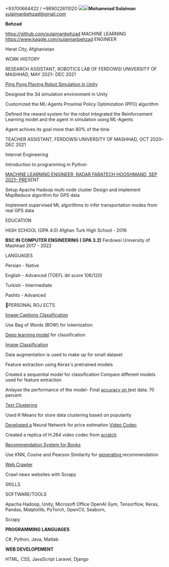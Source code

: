 +93700664422 / +989022611020 ![](Aspose.Words.0bb12ea6-2c86-43ca-a575-b9c227d94c9a.001.png)![](Aspose.Words.0bb12ea6-2c86-43ca-a575-b9c227d94c9a.002.jpeg)**Mohammad Sulaiman** sulaimanbehzad@gmail.com

**Behzad**

https://github.com/sulaimanbehzad MACHINE LEARNING https://www.kaggle.com/sulaimanbehzad ENGINEER

Herat City, Afghanistan

WORK HISTORY

RESEARCH ASSISTANT, ROBOTICS LAB OF FERDOWSI UNIVERSITY OF MASHHAD, MAY 2021– DEC 2021

[Ping Pong Playing Robot Simulation in Unity](https://github.com/sulaimanbehzad/PingPongPlayingRobotSimulation.git)

Designed the 3d simulation environment in Unity

Customized the ML-Agents Proximal Policy Optimization (PPO) algorithm

Defined the reward system for the robot Integrated the Reinforcement Learning model and the agent in simulation using ML-Agents 

Agent achives its goal more than 80% of the time

TEACHER ASSISTANT, FERDOWSI UNIVERSITY OF MASHHAD, OCT 2020– DEC 2021

Internet Engineering

Introduction to programming in Python

[MACHINE LEARNING ENGINEER, RADAR FARATECH HOOSHMAND, SEP 2021– PRE](https://www.facebook.com/pages/category/Product-service/Radar-Faratech-Hooshmand-1509606725836199/)SENT

Setup Apache Hadoop multi node cluster Design and implement MapReduce algorithm for GPS data

Implement supervised ML algorithms to infer transportation modes from real GPS data 

EDUCATION

HIGH SCHOOL (GPA 4.0) Afghan Turk High School - 2016

**BSC IN COMPUTER ENGINEERING ( GPA 3.2)** Ferdowsi University of Mashhad 2017 - 2022

LANGUAGES

Persian - Native

English - Advanced (TOEFL ibt score 106/120)

Turkish - Intermediate

Pashto - Advanced

PERSONAL ROJ ECTS

[Image Captions Classification](https://github.com/sulaimanbehzad/Classifying-Images.git)

Use Bag of Words (BOW) for tokenization 

[Deep learning model](https://github.com/sulaimanbehzad/Classifying-Images.git) for classification

[Image Classification](https://github.com/sulaimanbehzad/Classifying-Images.git)

Data  augmentation  is  used  to  make  up  for small dataset

Feature  extraction  using  Keras's  pretrained models

Created a sequential model for classification Compare  different  models  used  for  feature extraction

Anlayse  the  performance  of  the  model-  Final [accuracy on t](https://github.com/sulaimanbehzad/Clustering_according_to_item_popularity)est data: 70 percent 

[Text Clustering](https://github.com/sulaimanbehzad/Clustering_according_to_item_popularity)

Used K-Means for store data clustering based on popularity

[Developed a](https://github.com/sulaimanbehzad/Video-Codec) Neural Network for price estimation [Video Codec](https://github.com/sulaimanbehzad/Video-Codec)

Created a replica of H.264 video codec from [scratch](https://github.com/IRGroup8/IR_recommender_system.git)

[Recommendation System for Books](https://github.com/IRGroup8/IR_recommender_system.git)

Use KNN, Cosine and Pearson Similarity for [generating ](https://github.com/IRGroup8/newsCrawler)recommendation

[Web Crawler](https://github.com/IRGroup8/newsCrawler)

Crawl news websites with Scrapy

SKILLS

SOFTWARE/TOOLS

Apacha Hadoop, Unity, Microsoft Office OpenAI Gym, Tensorflow, Keras, Pandas, Matplotlib, PyTorch, OpenCV, Seaborn,

Scrapy

**PROGRAMMING LANGUAGES**

C#, Python, Java, Matlab

**WEB DEVELOPEMENT**

HTML, CSS, JavaScript Laravel, Django
